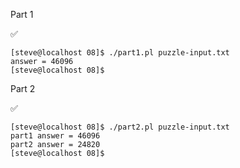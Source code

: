 Part 1

:white_check_mark:

    [steve@localhost 08]$ ./part1.pl puzzle-input.txt
    answer = 46096
    [steve@localhost 08]$

Part 2

:white_check_mark:

    [steve@localhost 08]$ ./part2.pl puzzle-input.txt
    part1 answer = 46096
    part2 answer = 24820
    [steve@localhost 08]$

